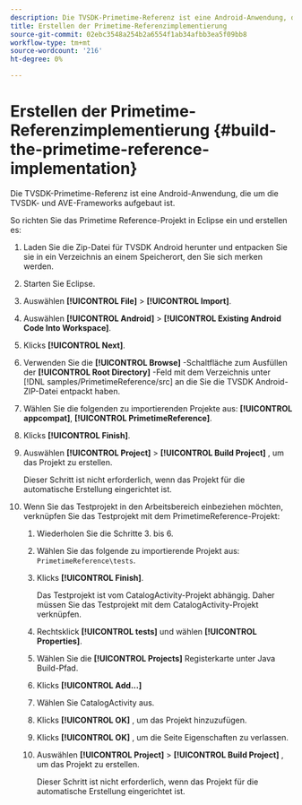 ```yaml
---
description: Die TVSDK-Primetime-Referenz ist eine Android-Anwendung, die um die TVSDK- und AVE-Frameworks aufgebaut ist.
title: Erstellen der Primetime-Referenzimplementierung
source-git-commit: 02ebc3548a254b2a6554f1ab34afbb3ea5f09bb8
workflow-type: tm+mt
source-wordcount: '216'
ht-degree: 0%

---
```


# Erstellen der Primetime-Referenzimplementierung {#build-the-primetime-reference-implementation}

Die TVSDK-Primetime-Referenz ist eine Android-Anwendung, die um die TVSDK- und AVE-Frameworks aufgebaut ist.

So richten Sie das Primetime Reference-Projekt in Eclipse ein und erstellen es:

1. Laden Sie die Zip-Datei für TVSDK Android herunter und entpacken Sie sie in ein Verzeichnis an einem Speicherort, den Sie sich merken werden.
1. Starten Sie Eclipse.
1. Auswählen **[!UICONTROL File]** > **[!UICONTROL Import]**.
1. Auswählen **[!UICONTROL Android]** > **[!UICONTROL Existing Android Code Into Workspace]**.
1. Klicks **[!UICONTROL Next]**.
1. Verwenden Sie die **[!UICONTROL Browse]** -Schaltfläche zum Ausfüllen der **[!UICONTROL Root Directory]** -Feld mit dem Verzeichnis unter [!DNL samples/PrimetimeReference/src] an die Sie die TVSDK Android-ZIP-Datei entpackt haben.
1. Wählen Sie die folgenden zu importierenden Projekte aus: **[!UICONTROL appcompat]**, **[!UICONTROL PrimetimeReference]**.
1. Klicks **[!UICONTROL Finish]**.
1. Auswählen  **[!UICONTROL Project]** > **[!UICONTROL Build Project]** , um das Projekt zu erstellen.

   Dieser Schritt ist nicht erforderlich, wenn das Projekt für die automatische Erstellung eingerichtet ist.
1. Wenn Sie das Testprojekt in den Arbeitsbereich einbeziehen möchten, verknüpfen Sie das Testprojekt mit dem PrimetimeReference-Projekt:
   1. Wiederholen Sie die Schritte 3. bis 6.
   1. Wählen Sie das folgende zu importierende Projekt aus: `PrimetimeReference\tests`.
   1. Klicks **[!UICONTROL Finish]**.

      Das Testprojekt ist vom CatalogActivity-Projekt abhängig. Daher müssen Sie das Testprojekt mit dem CatalogActivity-Projekt verknüpfen.
   1. Rechtsklick **[!UICONTROL tests]** und wählen **[!UICONTROL Properties]**.
   1. Wählen Sie die **[!UICONTROL Projects]** Registerkarte unter Java Build-Pfad.
   1. Klicks **[!UICONTROL Add...]**
   1. Wählen Sie CatalogActivity aus.
   1. Klicks **[!UICONTROL OK]** , um das Projekt hinzuzufügen.
   1. Klicks **[!UICONTROL OK]** , um die Seite Eigenschaften zu verlassen.
   1. Auswählen  **[!UICONTROL Project]** > **[!UICONTROL Build Project]** , um das Projekt zu erstellen.

      Dieser Schritt ist nicht erforderlich, wenn das Projekt für die automatische Erstellung eingerichtet ist.
